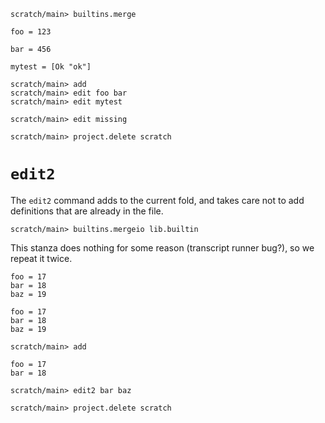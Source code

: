 ```ucm:hide
scratch/main> builtins.merge
```

```unison
foo = 123

bar = 456

mytest = [Ok "ok"]
```

```ucm
scratch/main> add
scratch/main> edit foo bar
scratch/main> edit mytest
```

```ucm:error
scratch/main> edit missing
```

```ucm:hide
scratch/main> project.delete scratch
```

# `edit2`

The `edit2` command adds to the current fold, and takes care not to add definitions that are already in the file.

```ucm:hide
scratch/main> builtins.mergeio lib.builtin
```

This stanza does nothing for some reason (transcript runner bug?), so we repeat it twice.

```unison
foo = 17
bar = 18
baz = 19
```

```unison
foo = 17
bar = 18
baz = 19
```

```ucm
scratch/main> add
```

```unison
foo = 17
bar = 18
```

```ucm
scratch/main> edit2 bar baz
```

```ucm:hide
scratch/main> project.delete scratch
```
